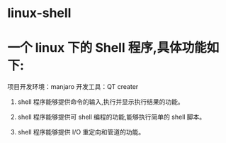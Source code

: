 # linux-shell
# 一个 linux 下的 Shell 程序,具体功能如下:

项目开发环境：manjaro  开发工具：QT creater

1. shell 程序能够提供命令的输入,执行并显示执行结果的功能。
   
2. shell 程序能够提供可 shell 编程的功能,能够执行简单的 shell 脚本。
   
3. shell 程序能够提供 I/O 重定向和管道的功能。

